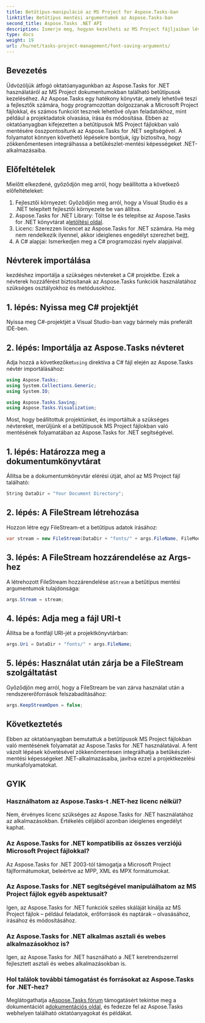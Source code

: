 ```yaml
---
title: Betűtípus-manipuláció az MS Project for Aspose.Tasks-ban
linktitle: Betűtípus mentési argumentumok az Aspose.Tasks-ban
second_title: Aspose.Tasks .NET API
description: Ismerje meg, hogyan kezelheti az MS Project fájljaiban lévő betűtípusokat az Aspose.Tasks for .NET segítségével. Lépésről lépésre útmutató fejlesztőknek.
type: docs
weight: 19
url: /hu/net/tasks-project-management/font-saving-arguments/
---
```

## Bevezetés
Üdvözöljük átfogó oktatóanyagunkban az Aspose.Tasks for .NET használatáról az MS Project dokumentumokban található betűtípusok kezeléséhez. Az Aspose.Tasks egy hatékony könyvtár, amely lehetővé teszi a fejlesztők számára, hogy programozottan dolgozzanak a Microsoft Project fájlokkal, és számos funkciót tesznek lehetővé olyan feladatokhoz, mint például a projektadatok olvasása, írása és módosítása.
Ebben az oktatóanyagban kifejezetten a betűtípusok MS Project fájlokban való mentésére összpontosítunk az Aspose.Tasks for .NET segítségével. A folyamatot könnyen követhető lépésekre bontjuk, így biztosítva, hogy zökkenőmentesen integrálhassa a betűkészlet-mentési képességeket .NET-alkalmazásaiba.
## Előfeltételek
Mielőtt elkezdené, győződjön meg arról, hogy beállította a következő előfeltételeket:
1. Fejlesztői környezet: Győződjön meg arról, hogy a Visual Studio és a .NET telepített fejlesztői környezete be van állítva.
2.  Aspose.Tasks for .NET Library: Töltse le és telepítse az Aspose.Tasks for .NET könyvtárat a[letöltési oldal](https://releases.aspose.com/tasks/net/).
3.  Licenc: Szerezzen licencet az Aspose.Tasks for .NET számára. Ha még nem rendelkezik ilyennel, akkor ideiglenes engedélyt szerezhet be[itt](https://purchase.aspose.com/temporary-license/).
4. A C# alapjai: Ismerkedjen meg a C# programozási nyelv alapjaival.

## Névterek importálása
kezdéshez importálja a szükséges névtereket a C# projektbe. Ezek a névterek hozzáférést biztosítanak az Aspose.Tasks funkciók használatához szükséges osztályokhoz és metódusokhoz.
## 1. lépés: Nyissa meg C# projektjét
Nyissa meg C#-projektjét a Visual Studio-ban vagy bármely más preferált IDE-ben.
## 2. lépés: Importálja az Aspose.Tasks névteret
 Adja hozzá a következőket`using` direktíva a C# fájl elején az Aspose.Tasks névtér importálásához:
```csharp
using Aspose.Tasks;
using System.Collections.Generic;
using System.IO;

using Aspose.Tasks.Saving;
using Aspose.Tasks.Visualization;
```

Most, hogy beállítottuk projektünket, és importáltuk a szükséges névtereket, merüljünk el a betűtípusok MS Project fájlokban való mentésének folyamatában az Aspose.Tasks for .NET segítségével.
## 1. lépés: Határozza meg a dokumentumkönyvtárat
Állítsa be a dokumentumkönyvtár elérési útját, ahol az MS Project fájl található:
```csharp
String DataDir = "Your Document Directory";
```
## 2. lépés: A FileStream létrehozása
Hozzon létre egy FileStream-et a betűtípus adatok írásához:
```csharp
var stream = new FileStream(DataDir + "fonts/" + args.FileName, FileMode.Create);
```
## 3. lépés: A FileStream hozzárendelése az Args-hez
 A létrehozott FileStream hozzárendelése a`Stream` a betűtípus mentési argumentumok tulajdonsága:
```csharp
args.Stream = stream;
```
## 4. lépés: Adja meg a fájl URI-t
Állítsa be a fontfájl URI-jét a projektkönyvtárban:
```csharp
args.Uri = DataDir + "fonts/" + args.FileName;
```
## 5. lépés: Használat után zárja be a FileStream szolgáltatást
Győződjön meg arról, hogy a FileStream be van zárva használat után a rendszererőforrások felszabadításához:
```csharp
args.KeepStreamOpen = false;
```

## Következtetés
Ebben az oktatóanyagban bemutattuk a betűtípusok MS Project fájlokban való mentésének folyamatát az Aspose.Tasks for .NET használatával. A fent vázolt lépések követésével zökkenőmentesen integrálhatja a betűkészlet-mentési képességeket .NET-alkalmazásaiba, javítva ezzel a projektkezelési munkafolyamatokat.
## GYIK
### Használhatom az Aspose.Tasks-t .NET-hez licenc nélkül?
Nem, érvényes licenc szükséges az Aspose.Tasks for .NET használatához az alkalmazásokban. Értékelés céljából azonban ideiglenes engedélyt kaphat.
### Az Aspose.Tasks for .NET kompatibilis az összes verziójú Microsoft Project fájlokkal?
Az Aspose.Tasks for .NET 2003-tól támogatja a Microsoft Project fájlformátumokat, beleértve az MPP, XML és MPX formátumokat.
### Az Aspose.Tasks for .NET segítségével manipulálhatom az MS Project fájlok egyéb aspektusait?
Igen, az Aspose.Tasks for .NET funkciók széles skáláját kínálja az MS Project fájlok – például feladatok, erőforrások és naptárak – olvasásához, írásához és módosításához.
### Az Aspose.Tasks for .NET alkalmas asztali és webes alkalmazásokhoz is?
Igen, az Aspose.Tasks for .NET használható a .NET keretrendszerrel fejlesztett asztali és webes alkalmazásokban is.
### Hol találok további támogatást és forrásokat az Aspose.Tasks for .NET-hez?
 Meglátogathatja a[Aspose.Tasks fórum](https://forum.aspose.com/c/tasks/15) támogatásért tekintse meg a dokumentációt a[dokumentációs oldal](https://reference.aspose.com/tasks/net/), és fedezze fel az Aspose.Tasks webhelyen található oktatóanyagokat és példákat.